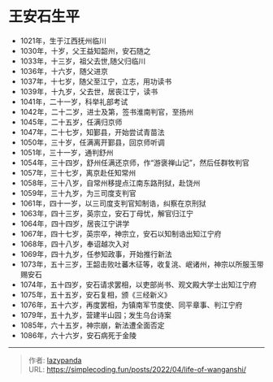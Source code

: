 # 王安石生平


-   1021年，生于江西抚州临川
-   1030年，十岁，父王益知韶州，安石随之
-   1033年，十三岁，祖父去世,随父归临川
-   1036年，十六岁，随父进京
-   1037年，十七岁，随父至江宁，立志，用功读书
-   1039年，十九岁，父去世，居丧江宁，读书
-   1041年，二十一岁，科举礼部考试
-   1042年，二十二岁，进士及第，签书淮南判官，至扬州
-   1045年，二十五岁，任满归京师
-   1047年，二十七岁，知鄞县，开始尝试青苗法
-   1050年，三十岁，任满离开鄞县，回京师听调
-   1051年，三十一岁，通判舒州
-   1054年，三十四岁，舒州任满还京师，作“游褒禅山记”，然后任群牧判官
-   1057年，三十七岁，离京赴任知常州
-   1058年，三十八岁，自常州移提点江南东路刑狱，赴饶州
-   1059年，三十九岁，为三司度支判官
-   1061年，四十一岁，以三司度支判官知制诰，纠察在京刑狱
-   1063年，四十三岁，英宗立，安石丁母忧，解官归江宁
-   1064年，四十四岁，居丧江宁讲学
-   1067年，四十七岁，英宗卒，神宗立，安石以知制诰出知江宁府
-   1068年，四十八岁，奉诏越次入对
-   1069年，四十九岁，任参知政事，开始推行新法
-   1073年，五十三岁，王韶击败吐蕃木征等，收复洮、岷诸州，神宗以所服玉带赐安石
-   1074年，五十四岁，安石请求罢相，以吏部尚书、观文殿大学士出知江宁府
-   1075年，五十五岁，安石复相，颁《三经新义》
-   1076年，五十六岁，再度罢相，为镇南军节度使、同平章事、判江宁府
-   1079年，五十九岁，营建半山园；发生乌台诗案
-   1085年，六十五岁，神宗崩，新法遭全面否定
-   1086年，六十六岁，安石病死于金陵


---

> 作者: [lazypanda](https://github.com/wanghuibin0)  
> URL: https://simplecoding.fun/posts/2022/04/life-of-wanganshi/  

